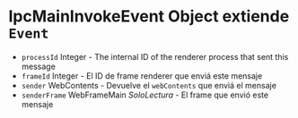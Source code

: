 # IpcMainInvokeEvent Object extiende `Event`

* `processId` Integer - The internal ID of the renderer process that sent this message
* `frameId` Integer - El ID de frame renderer que enviá este mensaje
* `sender` WebContents - Devuelve el `webContents` que enviá el mensaje
* `senderFrame` WebFrameMain _SoloLectura_ - El frame que envió este mensaje
